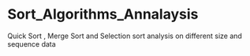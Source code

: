 # Sort_Algorithms_Annalaysis
Quick Sort , Merge Sort and Selection sort analysis on different size and sequence data
